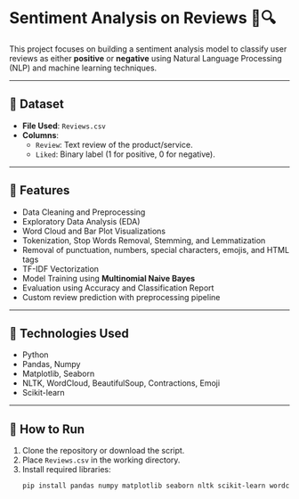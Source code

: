 # Sentiment Analysis on Reviews 📝🔍

This project focuses on building a sentiment analysis model to classify user reviews as either **positive** or **negative** using Natural Language Processing (NLP) and machine learning techniques.

---

## 📂 Dataset

- **File Used**: `Reviews.csv`
- **Columns**:
  - `Review`: Text review of the product/service.
  - `Liked`: Binary label (1 for positive, 0 for negative).

---

## 🔧 Features

- Data Cleaning and Preprocessing
- Exploratory Data Analysis (EDA)
- Word Cloud and Bar Plot Visualizations
- Tokenization, Stop Words Removal, Stemming, and Lemmatization
- Removal of punctuation, numbers, special characters, emojis, and HTML tags
- TF-IDF Vectorization
- Model Training using **Multinomial Naive Bayes**
- Evaluation using Accuracy and Classification Report
- Custom review prediction with preprocessing pipeline

---

## 🧪 Technologies Used

- Python
- Pandas, Numpy
- Matplotlib, Seaborn
- NLTK, WordCloud, BeautifulSoup, Contractions, Emoji
- Scikit-learn

---

## 🚀 How to Run

1. Clone the repository or download the script.
2. Place `Reviews.csv` in the working directory.
3. Install required libraries:
   ```bash
   pip install pandas numpy matplotlib seaborn nltk scikit-learn wordcloud contractions emoji beautifulsoup4

